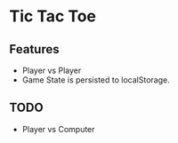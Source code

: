 # Tic Tac Toe

## Features

- Player vs Player
- Game State is persisted to localStorage.

## TODO

- Player vs Computer

